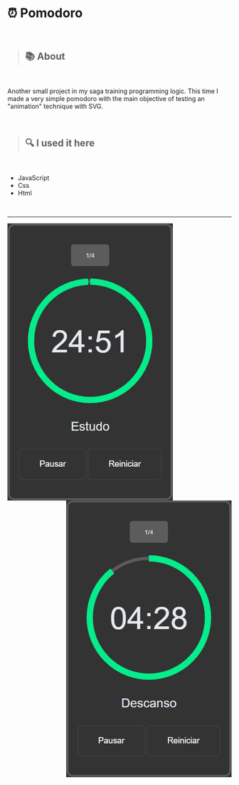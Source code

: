 <h1>⏰ Pomodoro</h1>

<br>

> <h2>📚 About </h2>

<br>

<p> Another small project in my saga training programming logic. 
    This time I made a very simple pomodoro with the main objective of testing an "animation" technique with SVG.</p>
 
 <br>

> <h2>🔍 I used it here </h2>

<br>

<ul>
  <li>JavaScript</li>
  <li>Css</li>
  <li>Html</li>
</ul>

<br>

<hr>

<img src='./img/pomo-img.png' align='left'>
<img src='./img/pomo2-img.png' align='right'>








